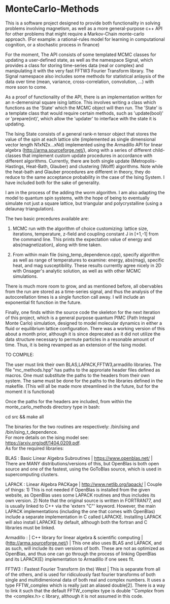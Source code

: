 # MonteCarlo-Methods

This is a software project designed to provide both functionality in solving problems involving magnetism, as well as a more general-purpose c++ API for other problems that might require a Markov-Chain monte-carlo approach.  (For example: a rational-rules model for learning in computational cognition, or a stochastic process in finance)

For the moment, The API consists of some templated MCMC classes for updating a user-defined state, as well as the namespace Signal, which provides a class for storing time-series data (real or complex) and manipulating it with the very fast FFTW3 Fourier Transform library.  The Signal namespace also includes some methods for statistical anlaysis of the data over time (mean, variance, cross-correlation, convolution, ...) with more soon to come.  

As a proof of functionality of the API, there is an implementation written for an n-demensinal square ising lattice.  This involves writing a class which functions as the 'State' which the MCMC object will then run.  The 'State' is a template class that would require certain methods, such as 'update(bool)' or 'prepare(int)', which allow the 'updater' to interface with the state it is updating.  

The Ising State consists of a general rank-n tensor object that stores the value of the spin at each lattice site (implemented as single dimensional vector length N1xN2x...xNd) implemented using the Armadillo API for linear algebra (http://arma.sourceforge.net/), along with a series of different child-classes that implement custom update procedures in accordance with different algorithms.  Currently, there are both single update (Metropolis-Hastings, Heat-Bath, Glauber) and clustering (Wolff) algorithms.  Note while the heat-bath and Glauber procedures are different in theory, they do reduce to the same acceptance probability in the case of the Ising System.  I have included both for the sake of generality.  

I am in the process of the adding the worm algorithm.  I am also adapting the model to quantum spin systems, with the hope of being to eventually simulate not just a square lattice, but triangular and polycrystalline (using a delaunay triangulation).  

The two basic precedures available are:
  1) MCMC run with the algorithm of choice customizing: lattice size, iterations, temperature, z-field and coupling constant J in [+1,-1] from the command line.  This prints the expectation value of energy and abs(magnetization), along with time taken.
  
  2) From within main file (ising_temp_dependence.cpp), specify algorithm as well as range of temperatures to examine: energy, abs(mag), specific heat, and mag susceptibility.  These results currently agree nicely in 2D with Onsager's analytic solution, as well as with other MCMC simulations.
  
There is much more room to grow, and as mentioned before, all obervables from the run are stored as a time-series signal, and thus the analysis of the autocorellation times is a single function call away.  I will include an exponential fit function in the future.

Finally, one finds within the source code the skeleton for the next iteration of this project, which is a general purpose quantum PIMC (Path Integral Monte Carlo) simulation, designed to model molecular dynamics in either a fluid or equilibrium lattice configuration.  There was a working version of this about a month prior, although it is since deprecated as it did not utilize the data structure necessary to permute particles in a resonable amount of time.  Thus, it is being revamped as an extension of the Ising model.  

TO COMPILE:

The user must link their own BLAS,LAPACK,FFTW3,armadillo libraries.  The file "mc_methods.hpp" has paths to the approriate header files defined as macros.  One must substitute the paths to the headers from their own system.  The same must be done for the paths to the libraries defined in the makefile.  (This will all be made more streamlined in the future, but for the moment it is functional)

Once the paths for the headers are included, from within the monte_carlo_methods directory type in bash:
  
  cd src && make all
  
The binaries for the two routines are respectively: /bin/ising and /bin/ising_t_dependence.  
For more details on the ising model see: https://arxiv.org/pdf/1404.0209.pdf.  
As for the required libraries: 

  BLAS : Basic Linear Algebra Subroutines | https://www.openblas.net/ | There are MANY distributions/versions of this, but    OpenBlas is both open source and one of the fastest, using the GoToBlas source, which is used in supercomputing clusters.
  
  LAPACK : Linear Algebra PACKage | http://www.netlib.org/lapack/ | Couple of things: 1) This is not needed if OpenBlas is installed from the given website, as OpenBlas uses some LAPACK routines and thus includes its own version. 2) Note that the original source is written in FORTRAN77, and is usually linked to C++ via the 'extern "C"' keyword.  However, the main LAPACK implementations (including the one that comes with OpenBlas) include a separate implementation in C called LAPACKE.  Installing LAPACK will also install LAPACKE by default, although both the fortran and C libraries must be linked.
  
  Armadillo : | C++ library for linear algebra & scientific computing | (http://arma.sourceforge.net/) | This one also uses BLAS and LAPACK, and as such, will include its own versions of both.  These are not as optimized as OpenBlas, and thus one can go through the process of linking OpenBlas and its LAPACK(E) implementation to Armadillo if one sees fit.  
  
  FFTW3 : Fastest Fourier Transform (in the) West | This is separate from all of the others, and is used for ridiculously fast fourier transforms of both single and multidimenional data of both real and complex numbers.  It uses a type FFTW_complex which is really just an aliased double[2].  There is a way to link it such that the default FFTW_complex type is double '_'Complex_ from the <complex.h> c library, although it is not assumed in this code.
  



